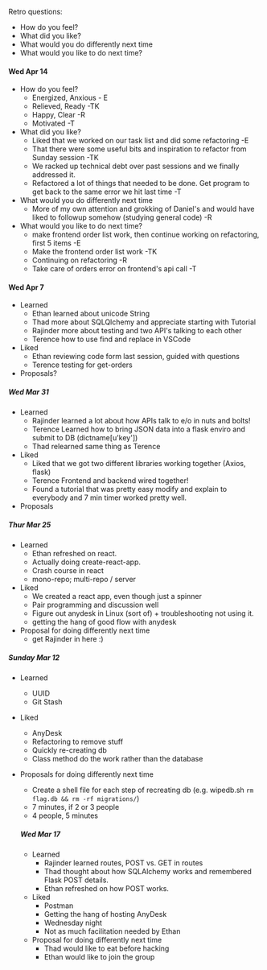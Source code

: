 Retro questions:
- How do you feel?
- What did you like?
- What would you do differently next time 
- What would you like to do next time?

#### Wed Apr 14
- How do you feel?
  - Energized, Anxious - E
  - Relieved, Ready -TK
  - Happy, Clear -R
  - Motivated -T
- What did you like?
  - Liked that we worked on our task list and did some refactoring -E
  - That there were some useful bits and inspiration to refactor from Sunday session -TK
  - We racked up technical debt over past sessions and we finally addressed it.
  - Refactored a lot of things that needed to be done. Get program to get back to the same error we hit last time -T
- What would you do differently next time
  - More of my own attention and grokking of Daniel's and would have liked to followup somehow (studying general code) -R
- What would you like to do next time?
  - make frontend order list work, then continue working on refactoring, first 5 items -E
  - Make the frontend order list work -TK
  - Continuing on refactoring -R
  - Take care of orders error on frontend's api call -T
#### Wed Apr 7
  - Learned
    - Ethan learned about unicode String
    - Thad more about SQLQlchemy and appreciate starting with Tutorial
    - Rajinder more about testing and two API's talking to each other
    - Terence how to use find and replace in VSCode 
  - Liked
    - Ethan reviewing code form last session, guided with questions
    - Terence testing for get-orders
  - Proposals?
##### Wed Mar 31
 - Learned
   - Rajinder learned a lot about how APIs talk to e/o in nuts and bolts!
   - Terence Learned how to bring JSON data into a flask enviro and submit to DB (dictname[u'key'])
   - Thad relearned same thing as Terence
 - Liked
   - Liked that we got two different libraries working together (Axios, flask)
   - Terence Frontend and backend wired together!
   - Found a tutorial that was pretty easy modify and explain to everybody and 7 min timer worked pretty well.
 - Proposals
 ##### Thur Mar 25
 - Learned
   - Ethan refreshed on react.
   - Actually doing create-react-app.
   - Crash course in react
   - mono-repo; multi-repo / server
 - Liked
   - We created a react app, even though just a spinner
   - Pair programming and discussion well
   - Figure out anydesk in Linux (sort of) + troubleshooting not using it.
   - getting the hang of good flow with anydesk
 - Proposal for doing differently next time
   - get Rajinder in here :)
##### Sunday Mar 12
- Learned
  - UUID
  - Git Stash
- Liked
  - AnyDesk
  - Refactoring to remove stuff
  - Quickly re-creating db
  - Class method do the work rather than the database
- Proposals for doing differently next time
  - Create a shell file for each step of recreating db (e.g. wipedb.sh `rm flag.db && rm -rf migrations/`)
  - 7 minutes, if 2 or 3 people
  - 4 people, 5 minutes

  ##### Wed Mar 17
  - Learned
    - Rajinder learned routes, POST vs. GET in routes
    - Thad thought about how SQLAlchemy works and remembered Flask POST details.
    - Ethan refreshed on how POST works.
  - Liked
    - Postman
    - Getting the hang of hosting AnyDesk
    - Wednesday night
    - Not as much facilitation needed by Ethan
  - Proposal for doing differently next time
    - Thad would like to eat before hacking
    - Ethan would like to join the group